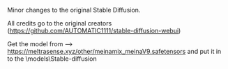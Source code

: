 Minor changes to the original Stable Diffusion.

All credits go to the original creators (https://github.com/AUTOMATIC1111/stable-diffusion-webui)

Get the model from --> https://meltrasense.xyz/other/meinamix_meinaV9.safetensors and put it in to the \models\Stable-diffusion
